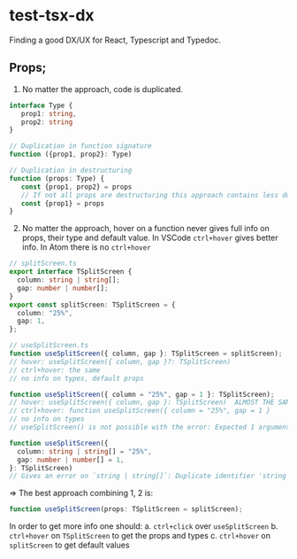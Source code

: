 # test-tsx-dx

Finding a good DX/UX for React, Typescript and Typedoc.

## Props;

1. No matter the approach, code is duplicated.

```ts
interface Type {
   prop1: string,
   prop2: string
}

// Duplication in function signature
function ({prop1, prop2}: Type)

// Duplication in destructuring
function (props: Type) {
   const {prop1, prop2} = props
   // If not all props are destructuring this approach contains less duplication
   const {prop1} = props
}
```

2. No matter the approach, hover on a function never gives full info on props, their type and default value. In VSCode `ctrl+hover` gives better info. In Atom there is no `ctrl+hover`

```ts
// splitScreen.ts
export interface TSplitScreen {
  column: string | string[];
  gap: number | number[];
}
export const splitScreen: TSplitScreen = {
  column: "25%",
  gap: 1,
};

// useSplitScreen.ts
function useSplitScreen({ column, gap }: TSplitScreen = splitScreen);
// hover: useSplitScreen({ column, gap }?: TSplitScreen)
// ctrl+hover: the same
// no info on types, default props

function useSplitScreen({ column = "25%", gap = 1 }: TSplitScreen);
// hover: useSplitScreen({ column, gap }: TSplitScreen)  ALMOST THE SAME!!
// ctrl+hover: function useSplitScreen({ column = "25%", gap = 1 }
// no info on types
// useSplitScreen() is not possible with the error: Expected 1 arguments, but got 0.ts(2554)

function useSplitScreen({
  column: string | string[] = "25%",
  gap: number | number[] = 1,
}: TSplitScreen)
// Gives an error on `string | string[]`: Duplicate identifier 'string'.ts(2300)
```

=> The best approach combining 1, 2 is:

```ts
function useSplitScreen(props: TSplitScreen = splitScreen);
```

In order to get more info one should:
a. `ctrl+click` over `useSplitScreen`
b. `ctrl+hover` on `TSplitScreen` to get the props and types
c. `ctrl+hover` on `splitScreen` to get default values
